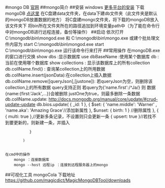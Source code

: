 #mongo DB [官网](http://www.mongodb.org/)
##mongo简介
##安装 windows [更多平台的安装](http://docs.mongodb.org/manual/installation/)
    下载mongoDB [点这里](http://www.mongodb.org/downloads)
    在C盘建data文件夹，在data下建db文件夹（此文件夹是默认的mongoDB放置数据的地方）
    将C盘建mongo文件夹，将下载的mongoDB放入该文件夹下
    将bin所在文件夹所在的路径追加到环境变量path中（为了能在命令行中对mongoDB进行远程连接，备份等操作）
##启动
    依次打开C:\mongodb\bin\mongod.exe 和 C:\mongodb\bin\mongo.exe
    或建个批处理文件内容为
        start C:\mongodb\bin\mongod.exe
        start C:\mongodb\bin\mongo.exe 运行该命令行来打开
##常用操作
    在mongoDB.exe的窗口进行交换
        show dbs :显示数据库
        use dbBaseName :使用某个数据库
        db :当前在使用哪个数据库
        show collections : 显示该数据库上的所有collection
        db.collName.find() : 查询某collection上的所用数据
        db.collName.insert(jsonData):在collection上插入数据
        db.collName.remove([queryJson],[justone]):
        	若queryJson为空，则删除该collection上的所有数据
        	query支持正则 若query为{'name.first':/^Ja/} 则 数据{name:{first:'Jack',...}}会被删除
        	justOne为true，则最多删除一条数据
        db.collName.update: http://docs.mongodb.org/manual/core/update/#crud-update-update
        	db.bios.update(
			   { _id: 1 },
			   {
			     $set: { 'name.middle': 'Warner' ,
			     	'name.aka': 'Amazing Grace'//添加新属性
			     	},
			     $unset: { birth: 1 } //删除属性
			   },
			   {
		   			{ multi: true },//更新多条记录，不设置则只会更新一条
		   			{ upsert: true }//若找不到要更新的，则新建一条，并插入

			   }

			)

    
    在cmd中的操作
        mongo ：连接数据库
        mongo --host 远程ip ：连接到远程服务器上的mongo
        
        
        
        
##可视化工具 
    mongoCola 
    下载地址 https://github.com/magicdict/MagicMongoDBTool/downloads
